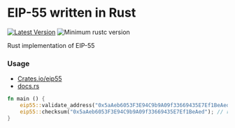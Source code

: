# EIP-55 written in Rust

[![Latest Version](https://img.shields.io/crates/v/eip55.svg)](https://crates.io/crates/eip55)
![Minimum rustc version](https://img.shields.io/badge/rustc-1.31.0+-green.svg)

Rust implementation of EIP-55

### Usage

- [Crates.io/eip55](https://crates.io/crates/eip55)
- [docs.rs](https://docs.rs/eip55)

```rust
fn main () {
    eip55::validate_address("0x5aAeb6053F3E94C9b9A09f33669435E7Ef1BeAed"); // returns true
    eip55::checksum("0x5aAeb6053F3E94C9b9A09f33669435E7Ef1BeAed"); // returns "0x5aAeb6053F3E94C9b9A09f33669435E7Ef1BeAed"
}
```
